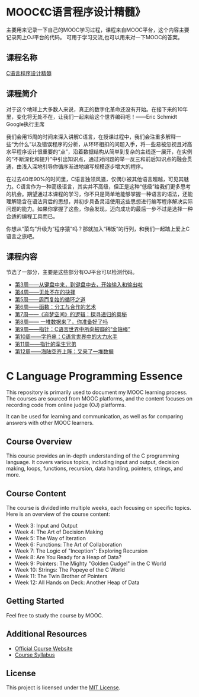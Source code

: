 # MOOC《C语言程序设计精髓》
主要用来记录一下自己的MOOC学习过程，课程来自MOOC平台，这个内容主要记录网上OJ平台的代码。
可用于学习交流,也可以用来对一下MOOC的答案。
## 课程名称
[C语言程序设计精髓](https://github.com/JuYiWei/C-Language-Programming-Essence---Harbin-University-of-Technology)
## 课程简介
   对于这个地球上大多数人来说，真正的数字化革命还没有开始。在接下来的10年里，变化将无处不在，让我们一起来给这个世界编码吧！——Eric Schmidt Google执行主席      

我们会用15周的时间来深入讲解C语言，在授课过程中，我们会注重多解释一些“为什么”以及错误程序的分析，从环环相扣的问题入手，将一些易被忽视且对高水平程序设计很重要的“点”，沿着数据结构从简单到复杂的主线逐一展开，在实例的“不断深化和提升”中引出知识点，通过对问题的举一反三和前后知识点的融会贯通，由浅入深地引导你循序渐进地编写规模逐步增大的程序。

   在过去40年90%的时间里，C语言独领风骚，仅偶尔被其他语言超越，可见其魅力。C语言作为一种高级语言，其实并不高级，但正是这种“低级”给我们更多思考的机会。期望通过本课程的学习，你不只是简单地能够掌握一种语言的语法，还能理解隐含在语法背后的思想，并初步具备灵活使用这些思想进行编写程序解决实际问题的能力。如果你掌握了这些，你会发现，迈向成功的最后一步不过是选择一种合适的编程工具而已。 

   你想从“菜鸟”升级为“程序猿”吗？那就加入“稀饭”的行列，和我们一起踏上爱上C语言之旅吧。
## 课程内容
节选了一部分，主要是这些部分有OJ平台可以检测代码。
- [第3周——从键盘中来，到键盘中去，开始输入和输出啦](https://www.icourse163.org/learn/HIT-69005?tid=1469999453#/learn/testlist)
- [第4周——无处不在的抉择](https://www.icourse163.org/learn/HIT-69005?tid=1469999453#/learn/testlist)
- [第5周——周而复始的循环之道](https://www.icourse163.org/learn/HIT-69005?tid=1469999453#/learn/testlist)
- [第6周——函数：分工与合作的艺术](https://www.icourse163.org/learn/HIT-69005?tid=1469999453#/learn/testlist)
- [第7周——《盗梦空间》的逻辑：探寻递归的奥秘](https://www.icourse163.org/learn/HIT-69005?tid=1469999453#/learn/testlist)
- [第8周—— 一堆数据来了，你准备好了吗](https://www.icourse163.org/learn/HIT-69005?tid=1469999453#/learn/testlist)
- [第9周——指针：C语言世界中所向披靡的“金箍棒”](https://www.icourse163.org/learn/HIT-69005?tid=1469999453#/learn/testlist)
- [第10周——字符串：C语言世界中的大力水手](https://www.icourse163.org/learn/HIT-69005?tid=1469999453#/learn/testlist)
- [第11周——指针的孪生兄弟](https://www.icourse163.org/learn/HIT-69005?tid=1469999453#/learn/testlist)
- [第12周——海陆空齐上阵：又来了一堆数据](https://www.icourse163.org/learn/HIT-69005?tid=1469999453#/learn/testlist)


# C Language Programming Essence

This repository is primarily used to document my MOOC learning process. The courses are sourced from MOOC platforms, and the content focuses on recording code from online judge (OJ) platforms. 
 
It can be used for learning and communication, as well as for comparing answers with other MOOC learners.

## Course Overview

This course provides an in-depth understanding of the C programming language. It covers various topics, including input and output, decision making, loops, functions, recursion, data handling, pointers, strings, and more.

## Course Content

The course is divided into multiple weeks, each focusing on specific topics. Here is an overview of the course content:

- Week 3: Input and Output
- Week 4: The Art of Decision Making
- Week 5: The Way of Iteration
- Week 6: Functions: The Art of Collaboration
- Week 7: The Logic of "Inception": Exploring Recursion
- Week 8: Are You Ready for a Heap of Data?
- Week 9: Pointers: The Mighty "Golden Cudgel" in the C World
- Week 10: Strings: The Popeye of the C World
- Week 11: The Twin Brother of Pointers
- Week 12: All Hands on Deck: Another Heap of Data

## Getting Started

Feel free to study the course by MOOC.

## Additional Resources

- [Official Course Website]([https://www.icourse163.org/learn/HIT-69005?tid=1469999453#/learn/testlist](https://www.icourse163.org/course/HIT-69005))
- [Course Syllabus]((https://www.icourse163.org/course/HIT-69005))

## License

This project is licensed under the [MIT License](LICENSE).

